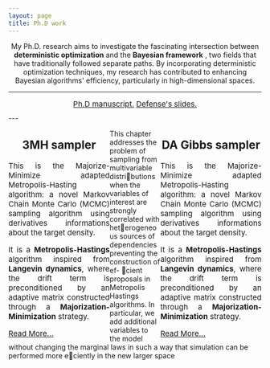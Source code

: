```yaml
---
layout: page
title: Ph.D work
---
```


<p align="center">
My Ph.D. research aims to investigate the fascinating intersection between <strong>deterministic optimization</strong>  and the <strong>Bayesian framework</strong> , two fields that have traditionally followed separate paths. By incorporating deterministic optimization techniques, my research has contributed to enhancing Bayesian algorithms' efficiency, particularly in high-dimensional spaces.
</p>

---
<center>
<div style="width: 50%; text-align: center; font-size:15px; margin:10px;">
  <a href="#" class="btn">Ph.D manuscript.</a> <a href="#" class="btn">Defense's slides.</a>
</div>
</center>
---

<div style="width: 100%;">
  
  
<div style="float: left; width: 40%; text-align: justify; font-size:15px;">
<center> <h2>3MH sampler</h2></center>
<p>This is the Majorize-Minimize adapted Metropolis-Hasting algorithm: a novel Markov Chain Monte Carlo (MCMC) sampling algorithm using derivatives informations about the target density. </p>
<!--more-->
<p>It is a <strong>Metropolis-Hastings</strong> algorithm inspired from <strong>Langevin dynamics</strong>, where the drift term is preconditioned
by an adaptive matrix constructed through a <strong>Majorization-Minimization</strong> strategy. </p>
<a href="3MH.md">Read More...</a>
</div>
  
<div style="float: right; width: 40%; text-align: justify; font-size:15px;">
<center> <h2>DA Gibbs sampler</h2></center>
<p>This is the Majorize-Minimize adapted Metropolis-Hasting algorithm: a novel Markov Chain Monte Carlo (MCMC) sampling algorithm using derivatives informations about the target density. </p>
<!--more-->
<p>It is a <strong>Metropolis-Hastings</strong> algorithm inspired from <strong>Langevin dynamics</strong>, where the drift term is preconditioned
by an adaptive matrix constructed through a <strong>Majorization-Minimization</strong> strategy. </p>
<a href="3MH.md">Read More...</a>
</div>
  
</div>

This
chapter addresses the problem of sampling from multivariable distributions when the variables of interest are strongly correlated with heterogeneous sources of dependencies preventing the construction of ef-
cient proposals in Metropolis Hastings algorithms. In particular, we
add additional variables to the model without changing the marginal
laws in such a way that simulation can be performed more eciently
in the new larger space







